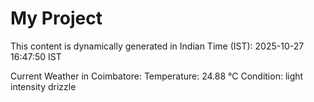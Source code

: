 # My Project

This content is dynamically generated in Indian Time (IST): 2025-10-27 16:47:50 IST


Current Weather in Coimbatore:
Temperature: 24.88 °C
Condition: light intensity drizzle
